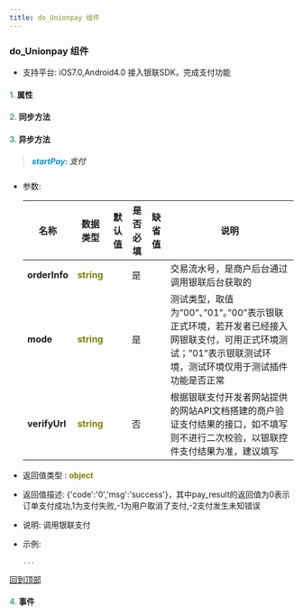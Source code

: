 ```yaml
---
title: do_Unionpay 组件
---
```


### do_Unionpay 组件

* 支持平台: iOS7.0,Android4.0
接入银联SDK，完成支付功能

#### <font color ='#40A977'>**1.**</font> 属性

#### <font color ='#40A977'>**2.**</font> 同步方法

#### <font color ='#40A977'>**3.**</font> 异步方法

>##### <font color ='#0092db'>**startPay**</font>: 支付

- 参数:

  名称 | 数据类型 |默认值|是否必填|缺省值|说明
  ---- |-------------  |----------|--------------|--------|------
  **orderInfo** |<font color ='#808000'>**string**</font> |  | 是||交易流水号，是商户后台通过调用银联后台获取的
  **mode** |<font color ='#808000'>**string**</font> |  | 是||测试类型，取值为”00”、”01”。”00”表示银联正式环境，若开发者已经接入网银联支付，可用正式环境测试；”01”表示银联测试环境，测试环境仅用于测试插件功能是否正常
  **verifyUrl** |<font color ='#808000'>**string**</font> |  | 否||根据银联支付开发者网站提供的网站API文档搭建的商户验证支付结果的接口，如不填写则不进行二次校验，以银联控件支付结果为准，建议填写
- 返回值类型 : <font color ='#808000'>**object**</font>
- 返回值描述: {'code':'0','msg':'success'}，其中pay_result的返回值为0表示订单支付成功,1为支付失败,-1为用户取消了支付,-2支付发生未知错误
- 说明: 调用银联支付
- 示例:

  ```javascript
  ...

  ```

[回到顶部](#top)


#### <font color ='#40A977'>**4.**</font> 事件


